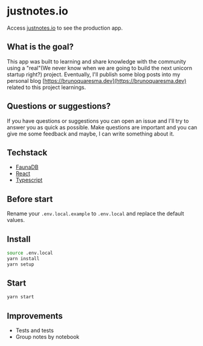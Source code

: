 # justnotes.io
Access [justnotes.io](https://justnotes.io) to see the production app.

## What is the goal? 
This app was built to learning and share knowledge with the community using a "real"(We never know when we are going to build the next unicorn startup right?) project. Eventually, I'll publish some blog posts into my personal blog [https://brunoquaresma.dev](https://brunoquaresma.dev) related to this project learnings.

## Questions or suggestions?
If you have questions or suggestions you can open an issue and I'll try to answer you as quick as possible. Make questions are important and you can give me some feedback and maybe, I can write something about it.

## Techstack
- [FaunaDB](https://fauna.com/)
- [React](https://reactjs.org/)
- [Typescript](https://www.typescriptlang.org/)

## Before start
Rename your `.env.local.example` to `.env.local` and replace the default values.

## Install
```bash
source .env.local
yarn install
yarn setup
```

## Start
```bash
yarn start
```

## Improvements
- Tests and tests
- Group notes by notebook